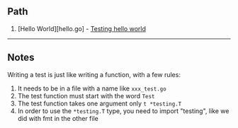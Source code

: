 ## Path

1. [Hello World][hello.go] - [Testing hello world](hello_test.go)

---

## Notes

Writing a test is just like writing a function, with a few rules:

1. It needs to be in a file with a name like `xxx_test.go`
2. The test function must start with the word `Test`
3. The test function takes one argument only `t *testing.T`
4. In order to use the `*testing.T` type, you need to import "testing", like we did with fmt in the other file
